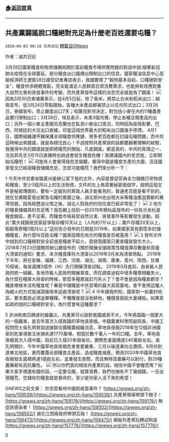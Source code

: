 ###  [:house:返回首頁](https://github.com/ourhimalayas/txt)
---

## 共產黨闢謠說口糧絕對充足為什麼老百姓還要屯糧？
`2020-04-03 00:18 灭共日记` [轉載自GNews](https://gnews.org/zh-hant/160654/)

作者：滅共日記

3月28日國家糧食和物資儲備局關於當前糧食市場供應問題的對話中說:隨著新冠肺炎疫情在全球蔓延，部分糧食出口國傳出限制出口的信息，國家糧油信息中心高級經濟師王遼衛28日接受記者專訪表示，我國實現了“穀物基本自給、口糧絕對安全”，糧食供求總體寬鬆，完全能滿足人民群眾日常消費需求，也能夠有效應對重大自然災害和突發事件的考驗。而共產黨發布這樣的消息完全就是為了闢謠！
![](https://s3-ap-northeast-1.amazonaws.com/news.guo.offload.media/wp-content/uploads/2020/04/03000752/1-9.png)
因為3月30日柬埔寨表示，從4月5日起，除了香米，將禁止白米和稻米出口；越南宣布，從3月24日零點開始，各種大米產品都被禁止以任何形式出口；3月26日，泰國宣布，禁止雞蛋出口7天；哈薩克斯坦決定，對包括小麥在內的11種農產品實行限制出口；3月28日，埃及表示，未來3個月裡，停止各種豆類產品的出口；另外一個小麥主產國烏克蘭也在監測小麥出口情況，同時因為疫情影響，巴西、阿根廷的大豆出口放緩，印度這個世界最大的稻米出口國幾乎停滯。 4月1日，國際組織還呼籲保護全球糧食供應鏈，很多老百姓都在討論屯糧問題，而中共這時候出來闢謠，就是為穩住民心！不過按照共產黨說的話都要翻著理解的經驗，我覺得中共的闢謠就是即將糧荒的開始，凡是闢謠，都是真的，中共的真理之一，況且郭先生3月15日直播時也說過會發生糧食危機！我建議國內的老百姓，立即開始屯糧吧！
![](https://s3-ap-northeast-1.amazonaws.com/news.guo.offload.media/wp-content/uploads/2020/04/03000804/2-15.jpg)
可能有人會覺得我危言聳聽，覺得中國是糧食生產的大國，況且國家發文已經說糧食儲備充足，怎麼可能糧荒？我們來分析一下：

1 今天中共甘肅省臨夏州委辦公室下發的文件，內容是督促官員全力儲備日常物資和糧食，至少3個月以上的生活物資，文件的左上角寫著秘密兩個字，說明這個文件是秘密傳閱的，要有一定級別的黨政人員才能看見的，普通老百姓是看不到的。就在甘肅臨夏發出緊急屯糧的風聲之後，湖北鄂州也出現大米等糧油產品賣斷的異常信號，因為經歷過災情之後，湖北人對政府的信任度已經非常低了！
![](https://s3-ap-northeast-1.amazonaws.com/news.guo.offload.media/wp-content/uploads/2020/04/03000827/3-2.png)
2 地方的糧食儲備真的充足嗎？我在網上找到一份2019年餘杭區發布的一份告示余杭是糧食銷區，產不足需，而糧食市場易受自然災害、突發事件等影響發生波動。因此“廣大城鎮居民家庭爭取存糧10天以上（人均約7斤以上）；農戶存糧20天以上，稻穀等原糧3個月以上”這份告示發布的日期是2019年，如果國家真有那麼多的儲備糧食，為什麼叫百姓屯糧？國家囤積在地方的糧食是否被濫用？
![](https://s3-ap-northeast-1.amazonaws.com/news.guo.offload.media/wp-content/uploads/2020/04/03000816/4-9.jpg)
3 發布文件中說到的口糧絕對安全前提是糧倉不起火，我發現國家只要查糧就發生大火，2018年7月23日國務院辦公廳發布的《關於開展全國政策性糧食庫存數量和質量大清查的通知》要求，本次糧食庫存大清查以2019年3月末為清查時點。 2018年下半年，將在安徽、福建、江西、河南、湖北、湖南、廣東、貴州、陝西、甘肅10個省，每省選擇2個市（州）先行開展清查試點。 2019年5月底前，由省級人民政府統一組織，各地市級人民政府開展普查。而在調查過程中很多糧庫相繼失火，為什麼在糧庫大排查的時候，那麼多糧庫就赶巧失火了？會不會是因為糧倉虧空？糧倉裡根本沒有糧食呢？畢竟中儲糧是中共官場的最大貪腐基地，會不會用這種人為縱火的方式毀滅證據用來逃避清查呢？
![](https://s3-ap-northeast-1.amazonaws.com/news.guo.offload.media/wp-content/uploads/2020/04/03000851/5-3.jpg)
4 今年據我所知，國家對一些農村地區，要求農民必須返鄉種糧，不種糧食就沒收耕地，種糧食就給大量補貼。如果真如政府說的口糧絕對安全，為什麼會有這種要求？

5 非洲和南亞肆虐的蝗蟲災，共產黨可以說對我國威脅不大，今年將面臨一個更大的一個蟲害，是去年首次入侵我國的草地貪夜蛾。中國農業科學院副院長、中國工程院院士吳孔明曾說過據聯合國糧農組織消息，草地貪夜蛾2018年在12個非洲國家的危害導致玉米損失達1770萬噸，相當於數千萬人一年的口糧。去年，草地貪夜蛾首次入侵中國，目前已入侵20多個省份，實際危害面積達240萬畝左右。吳孔明預計，今年中國草地貪夜蛾危害會更嚴重，三月以後逐漸向北遷飛，6月份到達東北地區，進而覆蓋全部糧食主產區，造成糧食減產。預測2020年中國草地貪夜蛾發生面積將達1億畝左右，呈重發生態勢。而且無特效農藥可以對付，對29種農藥都有高抗藥性。
![](https://s3-ap-northeast-1.amazonaws.com/news.guo.offload.media/wp-content/uploads/2020/04/03000715/6-2.jpg)
所以你們真的相信共產黨的話，相信中國不會糧荒嗎？如果大家手裡還有錢的話，一定要屯糧，就算浪費，我們也損失不了幾個錢，一旦出現糧荒，您儲存的糧食就是救命的，至少是你家人活下來的希望！

GNEWS之前文章： 
你怎麼看待中國假疫苗事件？ [https://gnews.org/zh-hans/159539/](https://gnews.org/zh-hans/159539/) 
共產黨領導帶頭下館子！ [https://gnews.org/zh-hans/159176/](https://gnews.org/zh-hans/159176/) 
無症狀感染者！ [https://gnews.org/zh-hans/158502/](https://gnews.org/zh-hans/158502/) 
湖北江西兩政府帶頭互毆！ [https://gnews.org/zh-hans/158473/](https://gnews.org/zh-hans/158473/) 
揭秘共產黨玩轉試劑盒[https://gnews.org/zh-hans/157776/](https://gnews.org/zh-hans/157776/)

0
